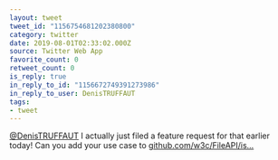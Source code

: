 ```yaml
---
layout: tweet
tweet_id: "1156754681202380800"
category: twitter
date: 2019-08-01T02:33:02.000Z
source: Twitter Web App
favorite_count: 0
retweet_count: 0
is_reply: true
in_reply_to_id: "1156672749391273986"
in_reply_to_user: DenisTRUFFAUT
tags:
- tweet
---
```


[@DenisTRUFFAUT](https://twitter.com/@DenisTRUFFAUT) I actually just filed a feature request for that earlier today! Can you add your use case to [github.com/w3c/FileAPI/is…](https://github.com/w3c/FileAPI/issues/136)
